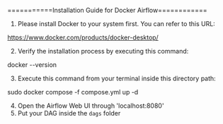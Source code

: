 ===========Installation Guide for Docker Airflow============

1. Please install Docker to your system first. You can refer to this URL:

https://www.docker.com/products/docker-desktop/

2. Verify the installation process by executing this command:

docker --version

3. Execute this command from your terminal inside this directory path:

sudo docker compose -f compose.yml up -d

4. Open the Airflow Web UI through 'localhost:8080'
5. Put your DAG inside the `dags` folder
